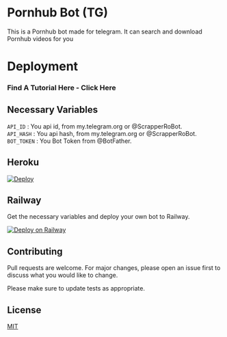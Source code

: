 # Pornhub Bot (TG)

This is a Pornhub bot made for telegram. It can search and download Pornhub videos for you



# Deployment

### Find A Tutorial Here - Click Here

## Necessary Variables
`API_ID` : You api id, from my.telegram.org or @ScrapperRoBot.  
`API_HASH` : You api hash, from my.telegram.org or @ScrapperRoBot.  
`BOT_TOKEN` : You Bot Token from @BotFather.


## Heroku


[![Deploy](https://www.herokucdn.com/deploy/button.svg)](https://heroku.com/deploy?template=https://github.com/VENOMxCRAZY9/Pornhub-Bot)

## Railway

Get the necessary variables and deploy your own bot to Railway.


[![Deploy on Railway](https://railway.app/button.svg)](https://railway.app/new/template?template=https%3A%2F%2Fgithub.com%2Frailwayapp%2Fexamples%2Ftree%2Fmaster%2Fexamples%2Fflask&envs=API_ID%2CAPI_HASH%2CBOT_TOKEN&API_IDDesc=You+api+id%2C+from+my.telegram.org+or+%40ScrapperRoBot.&API_HASHDesc=You+api+hash%2C+from+my.telegram.org+or+%40ScrapperRoBot.&BOT_TOKENDesc=You+Bot+Token+from+%40BotFather.&referralCode=Sohag)

## Contributing
Pull requests are welcome. For major changes, please open an issue first to discuss what you would like to change.

Please make sure to update tests as appropriate.

## License
[MIT](https://choosealicense.com/licenses/mit/)
